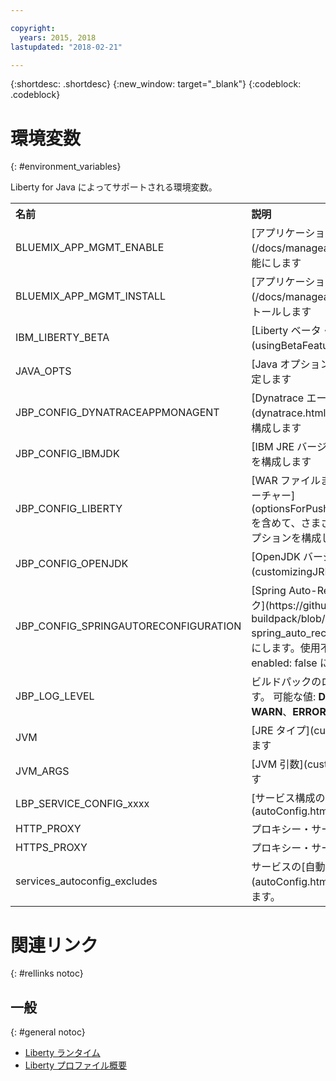 ```yaml
---

copyright:
  years: 2015, 2018
lastupdated: "2018-02-21"

---
```


{:shortdesc: .shortdesc}
{:new_window: target="_blank"}
{:codeblock: .codeblock}


# 環境変数
{: #environment_variables}

Liberty for Java によってサポートされる環境変数。

<table>
<tr>
<th align="left">名前</th>
<th align="left">説明</th>
</tr>

<tr>
<td>BLUEMIX_APP_MGMT_ENABLE</td>
<td>[アプリケーション管理ユーティリティー](/docs/manageapps/app_mng.html)を使用可能にします</td>
</tr>

<tr>
<td>BLUEMIX_APP_MGMT_INSTALL</td>
<td>[アプリケーション管理ユーティリティー](/docs/manageapps/app_mng.html)をインストールします</td>
</tr>

<tr>
<td>IBM_LIBERTY_BETA</td>
<td>[Liberty ベータ・フィーチャー](usingBetaFeatures.html)を使用可能にします</td>
</tr>

<tr>
<td>JAVA_OPTS</td>
<td>[Java オプション](customizingJRE.html)を設定します</td>
</tr>

<tr>
<td>JBP_CONFIG_DYNATRACEAPPMONAGENT</td>
<td>[Dynatrace エージェント・ロケーション情報](dynatrace.html#configuring_liberty_app)を構成します</td>
</tr>

<tr>
<td>JBP_CONFIG_IBMJDK </td>
<td>[IBM JRE バージョン](customizingJRE.html)を構成します</td>
</tr>

<tr>
<td>JBP_CONFIG_LIBERTY</td>
<td>[WAR ファイルまたは EAR ファイル用のフィーチャー](optionsForPushing.html#stand_alone_apps)を含めて、さまざまな Liberty ランタイム・オプションを構成します</td>
</tr>

<tr>
<td>JBP_CONFIG_OPENJDK</td>
<td>[OpenJDK バージョン](customizingJRE.html)を構成します。</td>
</tr>

<tr>
<td>JBP_CONFIG_SPRINGAUTORECONFIGURATION </td>
<td>[Spring Auto-Reconfiguration フレームワーク](https://github.com/cloudfoundry/java-buildpack/blob/master/docs/framework-spring_auto_reconfiguration.md)を使用不可にします。使用不可にするには、値を enabled: false に設定します。 </td>
</tr>

<tr>
<td>JBP_LOG_LEVEL</td>
<td>ビルドパックのロギング・レベルを設定します。 可能な値: <b>DEBUG</b>、<b>INFO</b> (デフォルト)、<b>WARN</b>、<b>ERROR</b>、または <b>FATAL</b></td>
</tr>

<tr>
<td>JVM</td>
<td>[JRE タイプ](customizingJRE.html)を選択します</td>
</tr>

<tr>
<td>JVM_ARGS</td>
<td>[JVM 引数](customizingJRE.html)を設定します</td>
</tr>

<tr>
<td>LBP_SERVICE_CONFIG_xxxx</td>
<td>[サービス構成のオーバーライド](autoConfig.html#override_service_config)</td>
</tr>

<tr>
<td>HTTP_PROXY</td>
<td>プロキシー・サーバー情報を設定します</td>
</tr>

<tr>
<td>HTTPS_PROXY</td>
<td>プロキシー・サーバー情報を設定します</td>
</tr>

<tr>
<td>services_autoconfig_excludes</td>
<td>サービスの[自動構成](autoConfig.html#opting_out)を使用不可にします。</td>
</tr>
</table>

# 関連リンク
{: #rellinks notoc}
## 一般
{: #general notoc}
* [Liberty ランタイム](index.html)
* [Liberty プロファイル概要](http://www-01.ibm.com/support/knowledgecenter/SSAW57_8.5.5/com.ibm.websphere.wlp.nd.doc/ae/cwlp_about.html)
